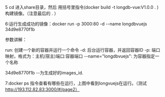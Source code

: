 5 cd 进入share目录，然后 用括号里指令(docker build -t longdb-vue:V1.0.0 . )构建镜像。（注意最后的 . ）


6:运行生成成功的镜像：docker run -p 3000:80 -d --name longdbvuejs 34d9e8770f1b

参数讲解：

run: 创建一个新的容器并运行一个命令
-d: 后台运行容器，并返回容器ID
-p: 端口映射，格式为：主机(宿主)端口:容器端口
--name="longdbvuejs": 为容器指定一个名称

34d9e8770f1b  --为生成好的images_id.

7:docker ps 指令查看有哪些在运行，上图中看到longvuejs在运行。（测试 http://193.112.82.83:3000/#/page2）